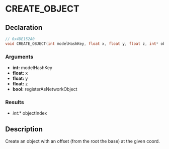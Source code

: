 # CREATE_OBJECT

## Declaration
```cpp
// 0x4DE152A0
void CREATE_OBJECT(int modelHashKey, float x, float y, float z, int* objectIndex, bool registerAsNetworkObject);
```

### Arguments
- **int:** modelHashKey
- **float:** x
- **float:** y
- **float:** z
- **bool:** registerAsNetworkObject

### Results
- **int*:** objectIndex

## Description
Create an object with an offset (from the root the base) at the given coord.